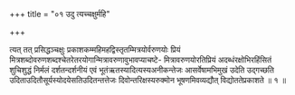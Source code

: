+++
title = "०१ उदु त्यच्चक्षुर्महि"

+++

त्यत् तत् प्रसिद्धञ्चक्षुः प्रकाशकम्महिमहद्विस्तृतम्मित्रयोर्वरुणयोः प्रियं मित्रशब्दोवरुणशब्दश्चेतरेतरयोगान्मित्रावरुणावुभावप्याचष्टे- मित्रावरुणयोरतिप्रियं अदब्धंरक्षोभिरहिंसितं शुचिशुद्धं निर्मलं दर्शतन्दर्शनीयं एवं भूतंऋतस्यादित्यस्यअनीकन्तेजः आसर्वेषामभिमुखं उदेति उद्गच्छति उदिताउदितौसूर्यस्योदयेसतिउदितन्तत्तेजः दिवोन्तरिक्षस्यरुक्मोन भूषणमिवव्यद्यौत् विद्योततेप्रकाशते ॥ १ ॥